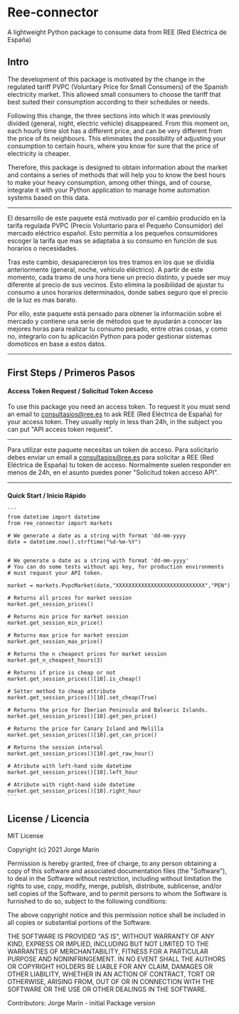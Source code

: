 # Ree-connector

A lightweight Python package to consume data from REE (Red Eléctrica de España)

## Intro

The development of this package is motivated by the change in the regulated tariff PVPC (Voluntary Price for Small Consumers) of the Spanish electricity market. This allowed small consumers to choose the tariff that best suited their consumption according to their schedules or needs.

Following this change, the three sections into which it was previously divided (general, night, electric vehicle) disappeared. From this moment on, each hourly time slot has a different price, and can be very different from the price of its neighbours. This eliminates the possibility of adjusting your consumption to certain hours, where you know for sure that the price of electricity is cheaper.

Therefore, this package is designed to obtain information about the market and contains a series of methods that will help you to know the best hours to make your heavy consumption, among other things, and of course, integrate it with your Python application to manage home automation systems based on this data.

------------------------------------------------------------------------------

El desarrollo de este paquete está motivado por el cambio producido en la tarifa regulada PVPC (Precio Voluntario para el Pequeño Consumidor) del mercado eléctrico español. Esto permitía a los pequeños consumidores escoger la tarifa que mas se adaptaba a su consumo en función de sus horarios o necesidades.

Tras este cambio, desaparecieron los tres tramos en los que se dividía anteriormente (general, noche, vehículo eléctrico). A partir de este momento, cada tramo de una hora tiene un precio distinto, y puede ser muy diferente al precio de sus vecinos. Esto elimina la posibilidad de ajustar tu consumo a unos horarios determinados, donde sabes seguro que el precio de la luz es mas barato.

Por ello, este paquete está pensado para obtener la información sobre el mercado y contiene una serie de métodos que te ayudarán a conocer las mejores horas para realizar tu consumo pesado, entre otras cosas, y como no, integrarlo con tu aplicación Python para poder gestionar sistemas domoticos en base a estos datos.

------------------------------------------------------------------------------
## First Steps / Primeros Pasos

#### Access Token Request / Solicitud Token Acceso

To use this package you need an access token.
To request it you must send an email to consultasios@ree.es to ask REE (Red Eléctrica de España) for your access token. They usually reply in less than 24h, in the subject you can put "API access token request".

-----------------------------------------------------------------------------

Para utilizar este paquete necesitas un token de acceso.
Para solicitarlo debes enviar un email a consultasios@ree.es para solicitar a REE (Red Eléctrica de España) tu token de acceso. Normalmente suelen responder en menos de 24h, en el asunto puedes poner "Solicitud token acceso API".

-----------------------------------------------------------------------------

#### Quick Start / Inicio Rápido

```` 
```
from datetime import datetime
from ree_connector import markets

# We generate a date as a string with format 'dd-mm-yyyy
date = datetime.now().strftime("%d-%m-%Y")


# We generate a date as a string with format 'dd-mm-yyyy'
# You can do some tests without api key, for production environments
# must request your API token.

market = markets.PvpcMarket(date,"XXXXXXXXXXXXXXXXXXXXXXXXXXXX","PEN")

# Returns all prices for market session
market.get_session_prices()

# Returns min price for market session
market.get_session_min_price()

# Returns max price for market session
market.get_session_max_price()

# Returns the n cheapest prices for market session
market.get_n_cheapest_hours(3)

# Returns if price is cheap or not
market.get_session_prices()[10].is_cheap()

# Setter method to cheap attribute
market.get_session_prices()[10].set_cheap(True)

# Returns the price for Iberian Peninsula and Balearic Islands.
market.get_session_prices()[10].get_pen_price()

# Returns the price for Canary Island and Melilla
market.get_session_prices()[10].get_can_price()

# Returns the session interval
market.get_session_prices()[10].get_raw_hour()

# Atribute with left-hand side datetime
market.get_session_prices()[10].left_hour

# Atribute with right-hand side datetime
market.get_session_prices()[10].right_hour
```
```` 

## License / Licencia


MIT License

Copyright (c) 2021 Jorge Marín

Permission is hereby granted, free of charge, to any person obtaining a copy
of this software and associated documentation files (the "Software"), to deal
in the Software without restriction, including without limitation the rights
to use, copy, modify, merge, publish, distribute, sublicense, and/or sell
copies of the Software, and to permit persons to whom the Software is
furnished to do so, subject to the following conditions:

The above copyright notice and this permission notice shall be included in all
copies or substantial portions of the Software.

THE SOFTWARE IS PROVIDED "AS IS", WITHOUT WARRANTY OF ANY KIND, EXPRESS OR
IMPLIED, INCLUDING BUT NOT LIMITED TO THE WARRANTIES OF MERCHANTABILITY,
FITNESS FOR A PARTICULAR PURPOSE AND NONINFRINGEMENT. IN NO EVENT SHALL THE
AUTHORS OR COPYRIGHT HOLDERS BE LIABLE FOR ANY CLAIM, DAMAGES OR OTHER
LIABILITY, WHETHER IN AN ACTION OF CONTRACT, TORT OR OTHERWISE, ARISING FROM,
OUT OF OR IN CONNECTION WITH THE SOFTWARE OR THE USE OR OTHER DEALINGS IN THE
SOFTWARE.

Contributors:
    Jorge Marín - initial Package version 


